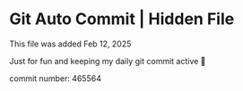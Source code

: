 # Git Auto Commit | Hidden File

This file was added Feb 12, 2025

Just for fun and keeping my daily git commit active 🤪

commit number: 465564
